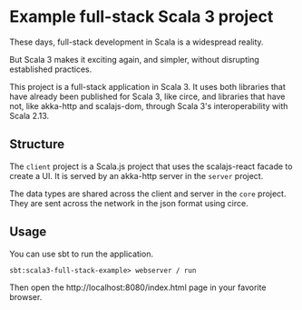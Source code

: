 # Example full-stack Scala 3 project

These days, full-stack development in Scala is a widespread reality.

But Scala 3 makes it exciting again, and simpler, without disrupting established practices.

This project is a full-stack application in Scala 3.
It uses both libraries that have already been published for Scala 3, like circe, and libraries that have not, like akka-http and scalajs-dom, through Scala 3's interoperability with Scala 2.13.

## Structure

The `client` project is a Scala.js project that uses the scalajs-react facade to create a UI.
It is served by an akka-http server in the `server` project.

The data types are shared across the client and server in the `core` project.
They are sent across the network in the json format using circe.

## Usage

You can use sbt to run the application.

```text
sbt:scala3-full-stack-example> webserver / run
```

Then open the http://localhost:8080/index.html page in your favorite browser.
